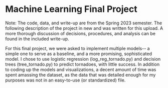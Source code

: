 # Machine Learning Final Project
Note: The code, data, and write-up are from the Spring 2023 semester. The following description of the project in new and was written for this upload. A more thorough discussion of decisions, procedures, and analysis can be found in the included write-up.

For this final project, we were asked to implement multiple models-- a simple one to serve as a baseline, and a more promising, sophisticated model. I chose to use logistic regression (log_reg_tornado.py) and decision trees (tree_tornado.py) to predict tornadoes, with little success. In addition to coding up the models and visualizations, a decent amount of time was spent amassing the dataset, as the data that was detailed enough for my purposes was not in an easy-to-use (or standardized) file.   
